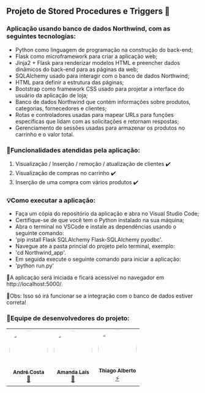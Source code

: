## Projeto de Stored Procedures e Triggers 🔖

### Aplicação usando banco de dados Northwind, com as seguintes tecnologias:
- Python como linguagem de programação na construção do back-end;
- Flask como microframework para criar a aplicação web;
- Jinja2 + Flask para renderizar modelos HTML e preencher dados dinâmicos do back-end para as páginas da web;
- SQLAlchemy usado para interagir com o banco de dados Northwind;
- HTML para definir a estrutura das páginas;
- Bootstrap como framework CSS usado para projetar a interface do usuário da aplicação de loja;
- Banco de dados Northwind que contém informações sobre produtos, categorias, fornecedores e clientes;
- Rotas e controladores usadas para mapear URLs para funções específicas que lidam com as solicitações e retornam respostas;
- Gerenciamento de sessões usadas para armazenar os produtos no carrinho e o valor total.

### 🎏Funcionalidades atendidas pela aplicação:

1. Visualização / Inserção / remoção / atualização de clientes ✔️
2. Visualização de compras no carrinho ✔️
3. Inserção de uma compra com vários produtos ✔️

### 💡Como executar a aplicação:

- Faça um cópia do repositório da aplicação e abra no Visual Studio Code;
- Certifique-se de que você tem o Python instalado na sua máquina;
- Abra o terminal no VSCode e instale as dependências usando o seguinte comando:
-  'pip install Flask SQLAlchemy Flask-SQLAlchemy pyodbc'.
- Navegue ate a pasta princial do projeto pelo terminal, exemplo: 
-  'cd Northwind_app'.
- Em seguida execute o seguinte comando para iniciar a aplicação:
-  'python run.py'

📌A aplicação será iniciada e ficará acessível no navegador em http://localhost:5000/.

📌Obs: Isso só irá funcionar se a integração com o banco de dados estiver correta!

### 🚀Equipe de desenvolvedores do projeto:
<table>
  <tr>
    <td align="center"><a href="https://github.com/andrecosta20"><img style="border-radius: 50%;" src="https://github.com/amndalsr/Grafos/assets/72527935/c91f5126-8b8e-418e-87f8-fbb169b4e249" width="100px;" alt=""/><br /><sub><b>André Costa</b></sub></a><br /><a href="https://github.com/andrecosta20">🚀</a></td>
    <td align="center"><a href="https://github.com/amndalsr"><img style="border-radius: 50%;" src="https://github.com/amndalsr/Grafos/assets/72527935/2bb86281-c1cf-4322-a04c-3864c8b94d74" width="100px;" alt=""/><br /><sub><b>Amanda Laís</b></sub></a><br /><a href="https://github.com/amndalsr">🌸</a></td>
    <td align="center"><a href="https://github.com/Thiago1alberto"><img style="border-radius: 50%;" src="https://github.com/amndalsr/Grafos/assets/72527935/3102098b-eb98-4ae0-8792-82ffdd9d48f1" width="100px;" alt=""/><br /><sub><b>Thiago Alberto</b></sub></a><br /><a href="https://github.com/Thiago1alberto">⚡</a></td>
  </tr>
</table>
